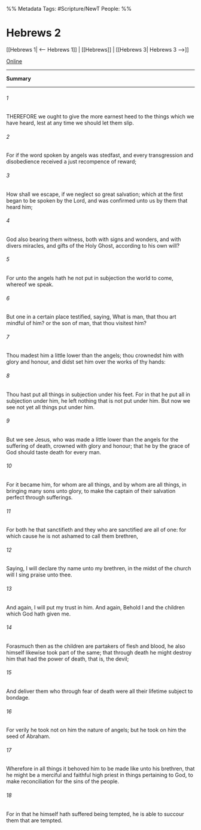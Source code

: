 %% Metadata
Tags: #Scripture/NewT
People: 
%%
# Hebrews 2
[[Hebrews 1| <-- Hebrews 1]] | [[Hebrews]] | [[Hebrews 3| Hebrews 3 -->]]

[Online](https://churchofjesuschrist.org/study/scriptures/nt/heb/2?lang=eng)

---
__Summary__



---
###### 1
THEREFORE we ought to give the more earnest heed to the things which we have heard, lest at any time we should let them slip.
###### 2
For if the word spoken by angels was stedfast, and every transgression and disobedience received a just recompence of reward;
###### 3
How shall we escape, if we neglect so great salvation; which at the first began to be spoken by the Lord, and was confirmed unto us by them that heard him;
###### 4
God also bearing them witness, both with signs and wonders, and with divers miracles, and gifts of the Holy Ghost, according to his own will?
###### 5
For unto the angels hath he not put in subjection the world to come, whereof we speak.
###### 6
But one in a certain place testified, saying, What is man, that thou art mindful of him? or the son of man, that thou visitest him?
###### 7
Thou madest him a little lower than the angels; thou crownedst him with glory and honour, and didst set him over the works of thy hands:
###### 8
Thou hast put all things in subjection under his feet. For in that he put all in subjection under him, he left nothing that is not put under him. But now we see not yet all things put under him.
###### 9
But we see Jesus, who was made a little lower than the angels for the suffering of death, crowned with glory and honour; that he by the grace of God should taste death for every man.
###### 10
For it became him, for whom are all things, and by whom are all things, in bringing many sons unto glory, to make the captain of their salvation perfect through sufferings.
###### 11
For both he that sanctifieth and they who are sanctified are all of one: for which cause he is not ashamed to call them brethren,
###### 12
Saying, I will declare thy name unto my brethren, in the midst of the church will I sing praise unto thee.
###### 13
And again, I will put my trust in him. And again, Behold I and the children which God hath given me.
###### 14
Forasmuch then as the children are partakers of flesh and blood, he also himself likewise took part of the same; that through death he might destroy him that had the power of death, that is, the devil;
###### 15
And deliver them who through fear of death were all their lifetime subject to bondage.
###### 16
For verily he took not on him the nature of angels; but he took on him the seed of Abraham.
###### 17
Wherefore in all things it behoved him to be made like unto his brethren, that he might be a merciful and faithful high priest in things pertaining to God, to make reconciliation for the sins of the people.
###### 18
For in that he himself hath suffered being tempted, he is able to succour them that are tempted.



